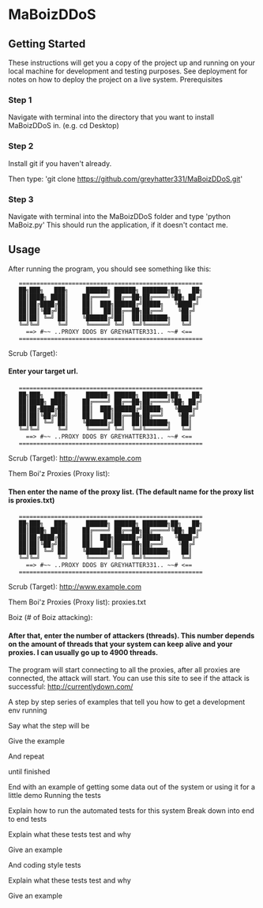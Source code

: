 # MaBoizDDoS

## Getting Started

These instructions will get you a copy of the project up and running on your local machine for development and testing purposes. See deployment for notes on how to deploy the project on a live system.
Prerequisites

### Step 1
Navigate with terminal into the directory that you want to install MaBoizDDoS in. (e.g. cd Desktop)


### Step 2
Install git if you haven't already.

Then type: 'git clone https://github.com/greyhatter331/MaBoizDDoS.git'


### Step 3
Navigate with terminal into the MaBoizDDoS folder and type 'python MaBoiz.py'
This should run the application, if it doesn't contact me.

## Usage
After running the program, you should see something like this:

	   ====================================================
	   ██╗███╗   ███╗     ██████╗ ██████╗ ███████╗██╗   ██╗
	   ██║████╗ ████║    ██╔════╝ ██╔══██╗██╔════╝╚██╗ ██╔╝
	   ██║██╔████╔██║    ██║  ███╗██████╔╝█████╗   ╚████╔╝ 
	   ██║██║╚██╔╝██║    ██║   ██║██╔══██╗██╔══╝    ╚██╔╝  
	   ██║██║ ╚═╝ ██║    ╚██████╔╝██║  ██║███████╗   ██║   
	   ╚═╝╚═╝     ╚═╝     ╚═════╝ ╚═╝  ╚═╝╚══════╝   ╚═╝   
	     ==> #~~ ..PROXY DDOS BY GREYHATTER331.. ~~# <==  
	   ====================================================
Scrub (Target): 

#### Enter your target url.

	   ====================================================
	   ██╗███╗   ███╗     ██████╗ ██████╗ ███████╗██╗   ██╗
	   ██║████╗ ████║    ██╔════╝ ██╔══██╗██╔════╝╚██╗ ██╔╝
	   ██║██╔████╔██║    ██║  ███╗██████╔╝█████╗   ╚████╔╝ 
	   ██║██║╚██╔╝██║    ██║   ██║██╔══██╗██╔══╝    ╚██╔╝  
	   ██║██║ ╚═╝ ██║    ╚██████╔╝██║  ██║███████╗   ██║   
	   ╚═╝╚═╝     ╚═╝     ╚═════╝ ╚═╝  ╚═╝╚══════╝   ╚═╝   
	     ==> #~~ ..PROXY DDOS BY GREYHATTER331.. ~~# <==  
	   ====================================================
Scrub (Target): http://www.example.com 

Them Boi'z Proxies (Proxy list):

#### Then enter the name of the proxy list. (The default name for the proxy list is proxies.txt)

	   ====================================================
	   ██╗███╗   ███╗     ██████╗ ██████╗ ███████╗██╗   ██╗
	   ██║████╗ ████║    ██╔════╝ ██╔══██╗██╔════╝╚██╗ ██╔╝
	   ██║██╔████╔██║    ██║  ███╗██████╔╝█████╗   ╚████╔╝ 
	   ██║██║╚██╔╝██║    ██║   ██║██╔══██╗██╔══╝    ╚██╔╝  
	   ██║██║ ╚═╝ ██║    ╚██████╔╝██║  ██║███████╗   ██║   
	   ╚═╝╚═╝     ╚═╝     ╚═════╝ ╚═╝  ╚═╝╚══════╝   ╚═╝   
	     ==> #~~ ..PROXY DDOS BY GREYHATTER331.. ~~# <==  
	   ====================================================
Scrub (Target): http://www.example.com 

Them Boi'z Proxies (Proxy list): proxies.txt

Boiz (# of Boiz attacking): 

#### After that, enter the number of attackers (threads). This number depends on the amount of threads that your system can keep alive and your proxies. I can usually go up to 4900 threads.

The program will start connecting to all the proxies, after all proxies are connected, the attack will start. You can use this site to see if the attack is successful: http://currentlydown.com/




A step by step series of examples that tell you how to get a development env running

Say what the step will be

Give the example

And repeat

until finished

End with an example of getting some data out of the system or using it for a little demo
Running the tests

Explain how to run the automated tests for this system
Break down into end to end tests

Explain what these tests test and why

Give an example

And coding style tests

Explain what these tests test and why

Give an example


